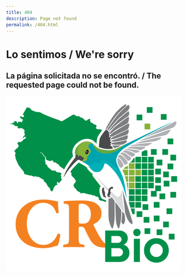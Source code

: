 ```yaml
---
title: 404
description: Page not found
permalink: /404.html
---
```


# Lo sentimos / We're sorry

## La página solicitada no se encontró. / The requested page could not be found.
![Amazilia boucardi](https://github.com/Cribio/Cribio.github.io/blob/master/assets/img/CR-Bio-Logo-480.jpg "Amazilia boucardi")
